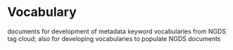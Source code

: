 Vocabulary
==========

documents for development of metadata keyword vocabularies from NGDS tag cloud; also for developing vocabularies to populate NGDS documents
